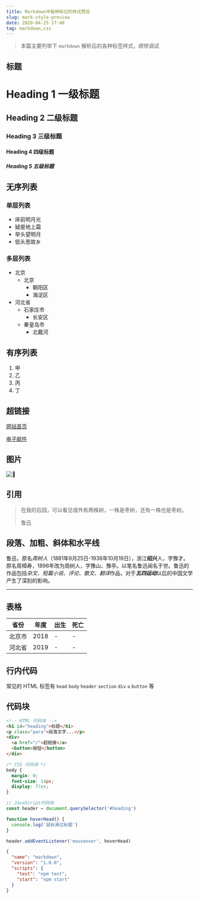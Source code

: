 ```yaml
---
title: Markdown中每种标记的样式预览
slug: mark-style-preview
date: 2020-04-25 17:40
tag: markdown,css
---
```


> 本篇主要列举下 `markdown` 解析后的各种标签样式，顺带调试

## 标题

Heading 1 一级标题
===
## Heading 2 二级标题
### Heading 3 三级标题
#### Heading 4 四级标题
##### Heading 5 五级标题

## 无序列表

### 单层列表

* 床前明月光
* 疑是地上霜
* 举头望明月
* 低头思故乡

### 多层列表

* 北京
  * 北京
    * 朝阳区
    * 海淀区
* 河北省
  * 石家庄市
    * 长安区
  * 秦皇岛市
    * 北戴河

## 有序列表

1. 甲
2. 乙
3. 丙
4. 丁

## 超链接

[网站首页](https://csroad.me)

[电子邮件](mailto:hjxenjoy@gmail.com)

## 图片

![🦌](https://picsum.photos/id/1003/100/100 "鹿")

## 引用

> 在我的后园，可以看见墙外有两株树，一株是枣树，还有一株也是枣树。
>
> 鲁迅

## 段落、加粗、斜体和水平线

鲁迅，原名*周树人*（1881年9月25日-1936年10月19日），浙江**绍兴**人，字豫才。原名周樟寿，1898年改为周树人，字豫山、豫亭。以笔名鲁迅闻名于世。鲁迅的作品包括*杂文、短篇小说、评论、散文、翻译*作品，对于***五四运动***以后的中国文学产生了深刻的影响。

---

## 表格

|  省份   | 年度  | 出生  |  死亡  |
|  ----  | ----  | ---- | ----  |
| 北京市  | 2018  | -    | -     |
| 河北省  | 2019  | -    | -     |

## 行内代码

常见的 HTML 标签有 `head` `body` `header` `section` `div` `a` `button` 等

## 代码块

```html
<!-- HTML 代码块 -->
<h1 id="heading">标题</h1>
<p class="para">段落文字...</p>
<div>
  <a href="/">超链接</a>
  <button>按钮</button>
</div>
```

```css
/* CSS 代码块 */
body {
  margin: 0;
  font-size: 14px;
  display: flex;
}
```

```js
// JavaScript代码块
const header = document.querySelector('#heading')

function hoverHead() {
  console.log('鼠标滑过标题')
}

header.addEventListener('mouseover', hoverHead)
```

```json
{
  "name": "markdown",
  "version": "1.0.0",
  "scripts": {
    "test": "npm test",
    "start": "npm start"
  }
}
```
